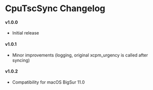 CpuTscSync Changelog
===================

#### v1.0.0
- Initial release

#### v1.0.1
- Minor improvements (logging, original xcpm_urgency is called after syncing)

#### v1.0.2
- Compatibility for macOS BigSur 11.0 
